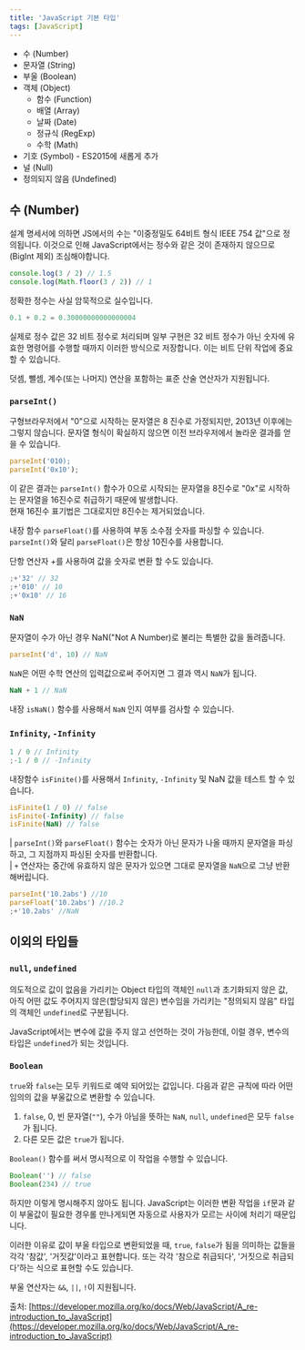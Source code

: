 ```yaml
---
title: 'JavaScript 기본 타입'
tags: [JavaScript]
---
```


- 수 (Number)
- 문자열 (String)
- 부울 (Boolean)
- 객체 (Object)
  - 함수 (Function)
  - 배열 (Array)
  - 날짜 (Date)
  - 정규식 (RegExp)
  - 수학 (Math)
- 기호 (Symbol) - ES2015에 새롭게 추가
- 널 (Null)
- 정의되지 않음 (Undefined)

## 수 (Number)

설계 명세서에 의하면 JS에서의 수는 "이중정밀도 64비트 형식 IEEE 754 값"으로 정의됩니다. 이것으로 인해 JavaScript에서는 정수와 같은 것이 존재하지 않으므로(BigInt 제외) 조심해야합니다.

```js
console.log(3 / 2) // 1.5
console.log(Math.floor(3 / 2)) // 1
```

정확한 정수는 사실 암묵적으로 실수입니다.

```js
0.1 + 0.2 = 0.30000000000000004
```

실제로 정수 값은 32 비트 정수로 처리되며 일부 구현은 32 비트 정수가 아닌 숫자에 유효한 명령어를 수행할 때까지 이러한 방식으로 저장합니다. 이는 비트 단위 작업에 중요할 수 있습니다.

덧셈, 뺄셈, 계수(또는 나머지) 연산을 포함하는 표준 산술 연산자가 지원됩니다.

### `parseInt()`

구형브라우저에서 "0"으로 시작하는 문자열은 8 진수로 가정되지만, 2013년 이후에는 그렇지 않습니다. 문자열 형식이 확실하지 않으면 이전 브라우저에서 놀라운 결과를 얻을 수 있습니다.

```js
parseInt('010);
parseInt('0x10');
```

이 같은 결과는 `parseInt()` 함수가 0으로 시작되는 문자열을 8진수로 "0x"로 시작하는 문자열을 16진수로 취급하기 때문에 발생합니다.  
현재 16진수 표기법은 그대로지만 8진수는 제거되었습니다.

내장 함수 `parseFloat()`를 사용하여 부동 소수점 숫자를 파싱할 수 있습니다. `parseInt()`와 달리 `parseFloat()`은 항상 10진수를 사용합니다.

단항 연산자 +를 사용하여 값을 숫자로 변환 할 수도 있습니다.

```js
;+'32' // 32
;+'010' // 10
;+'0x10' // 16
```

### `NaN`

문자열이 수가 아닌 경우 NaN("Not A Number)로 불리는 특별한 값을 돌려줍니다.

```js
parseInt('d', 10) // NaN
```

`NaN`은 어떤 수학 연산의 입력값으로써 주어지면 그 결과 역시 `NaN`가 됩니다.

```js
NaN + 1 // NaN
```

내장 `isNaN()` 함수를 사용해서 `NaN` 인지 여부를 검사할 수 있습니다.

### `Infinity`, `-Infinity`

```js
1 / 0 // Infinity
;-1 / 0 // -Infinity
```

내장함수 `isFinite()`를 사용해서 `Infinity`, `-Infinity` 및 NaN 값을 테스트 할 수 있습니다.

```js
isFinite(1 / 0) // false
isFinite(-Infinity) // false
isFinite(NaN) // false
```

| `parseInt()`와 `parseFloat()` 함수는 숫자가 아닌 문자가 나올 때까지 문자열을 파싱하고, 그 지점까지 파싱된 숫자를 반환합니다.  
| `+` 연산자는 중간에 유효하지 않은 문자가 있으면 그대로 문자열을 `NaN`으로 그냥 반환해버립니다.

```js
parseInt('10.2abs') //10
parseFloat('10.2abs') //10.2
;+'10.2abs' //NaN
```

## 이외의 타입들

### `null`, `undefined`

의도적으로 값이 없음을 가리키는 Object 타입의 객체인 `null`과 초기화되지 않은 값, 아직 어떤 값도 주어지지 않은(할당되지 않은) 변수임을 가리키는 "정의되지 않음" 타입의 객체인 `undefined`로 구분됩니다.

JavaScript에서는 변수에 값을 주지 않고 선언하는 것이 가능한데, 이럴 경우, 변수의 타입은 `undefined`가 되는 것입니다.

### `Boolean`

`true`와 `false`는 모두 키워드로 예약 되어있는 값입니다. 다음과 같은 규칙에 따라 어떤 임의의 값을 부울값으로 변환할 수 있습니다.

1. `false`, 0, 빈 문자열(`""`), 수가 아님을 뜻하는 `NaN`, `null`, `undefined`은 모두 `false`가 됩니다.
2. 다른 모든 값은 `true`가 됩니다.

`Boolean()` 함수를 써서 명시적으로 이 작업을 수행할 수 있습니다.

```js
Boolean('') // false
Boolean(234) // true
```

하지만 이렇게 명시해주지 않아도 됩니다. JavaScript는 이러한 변환 작업을 `if`문과 같이 부울값이 필요한 경우롤 만나게되면 자동으로 사용자가 모르는 사이에 처리기 때문입니다.

이러한 이유로 값이 부울 타입으로 변환되었을 때, `true`, `false`가 됨을 의미하는 값들을 각각 '참값', '거짓값'이라고 표현합니다. 또는 각각 '참으로 취급되다', '거짓으로 취급되다'하는 식으로 표현할 수도 있습니다.

부울 연산자는 `&&`, `||`, `!`이 지원됩니다.

출처: [https://developer.mozilla.org/ko/docs/Web/JavaScript/A_re-introduction_to_JavaScript](https://developer.mozilla.org/ko/docs/Web/JavaScript/A_re-introduction_to_JavaScript)
